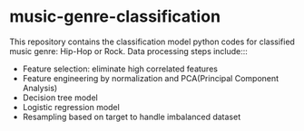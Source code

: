 # music-genre-classification
This repository contains the classification model python codes for classified music genre: Hip-Hop or Rock.
Data processing steps include:::
  - Feature selection: eliminate high correlated features
  - Feature engineering by normalization and PCA(Principal Component Analysis)
  - Decision tree model
  - Logistic regression model
  - Resampling based on target to handle imbalanced dataset
